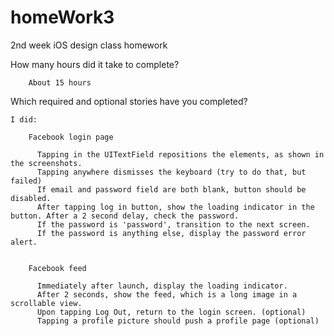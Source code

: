 homeWork3
=========

2nd week iOS design class homework

  How many hours did it take to complete? 
    	
    	About 15 hours
    	
  Which required and optional stories have you completed?
   
    I did:
    
        Facebook login page
        
          Tapping in the UITextField repositions the elements, as shown in the screenshots.
          Tapping anywhere dismisses the keyboard (try to do that, but failed) 
          If email and password field are both blank, button should be disabled.
          After tapping log in button, show the loading indicator in the button. After a 2 second delay, check the password.
          If the password is 'password', transition to the next screen.
          If the password is anything else, display the password error alert.
        
        
        Facebook feed
        
          Immediately after launch, display the loading indicator.
          After 2 seconds, show the feed, which is a long image in a scrollable view.
          Upon tapping Log Out, return to the login screen. (optional)
          Tapping a profile picture should push a profile page (optional)
